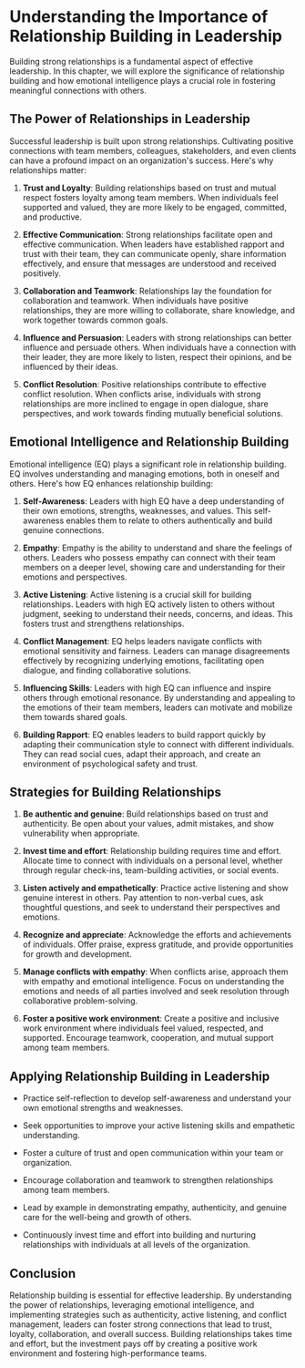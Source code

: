 Understanding the Importance of Relationship Building in Leadership
===============================================================================

Building strong relationships is a fundamental aspect of effective leadership. In this chapter, we will explore the significance of relationship building and how emotional intelligence plays a crucial role in fostering meaningful connections with others.

The Power of Relationships in Leadership
----------------------------------------

Successful leadership is built upon strong relationships. Cultivating positive connections with team members, colleagues, stakeholders, and even clients can have a profound impact on an organization's success. Here's why relationships matter:

1. **Trust and Loyalty**: Building relationships based on trust and mutual respect fosters loyalty among team members. When individuals feel supported and valued, they are more likely to be engaged, committed, and productive.

2. **Effective Communication**: Strong relationships facilitate open and effective communication. When leaders have established rapport and trust with their team, they can communicate openly, share information effectively, and ensure that messages are understood and received positively.

3. **Collaboration and Teamwork**: Relationships lay the foundation for collaboration and teamwork. When individuals have positive relationships, they are more willing to collaborate, share knowledge, and work together towards common goals.

4. **Influence and Persuasion**: Leaders with strong relationships can better influence and persuade others. When individuals have a connection with their leader, they are more likely to listen, respect their opinions, and be influenced by their ideas.

5. **Conflict Resolution**: Positive relationships contribute to effective conflict resolution. When conflicts arise, individuals with strong relationships are more inclined to engage in open dialogue, share perspectives, and work towards finding mutually beneficial solutions.

Emotional Intelligence and Relationship Building
------------------------------------------------

Emotional intelligence (EQ) plays a significant role in relationship building. EQ involves understanding and managing emotions, both in oneself and others. Here's how EQ enhances relationship building:

1. **Self-Awareness**: Leaders with high EQ have a deep understanding of their own emotions, strengths, weaknesses, and values. This self-awareness enables them to relate to others authentically and build genuine connections.

2. **Empathy**: Empathy is the ability to understand and share the feelings of others. Leaders who possess empathy can connect with their team members on a deeper level, showing care and understanding for their emotions and perspectives.

3. **Active Listening**: Active listening is a crucial skill for building relationships. Leaders with high EQ actively listen to others without judgment, seeking to understand their needs, concerns, and ideas. This fosters trust and strengthens relationships.

4. **Conflict Management**: EQ helps leaders navigate conflicts with emotional sensitivity and fairness. Leaders can manage disagreements effectively by recognizing underlying emotions, facilitating open dialogue, and finding collaborative solutions.

5. **Influencing Skills**: Leaders with high EQ can influence and inspire others through emotional resonance. By understanding and appealing to the emotions of their team members, leaders can motivate and mobilize them towards shared goals.

6. **Building Rapport**: EQ enables leaders to build rapport quickly by adapting their communication style to connect with different individuals. They can read social cues, adapt their approach, and create an environment of psychological safety and trust.

Strategies for Building Relationships
-------------------------------------

1. **Be authentic and genuine**: Build relationships based on trust and authenticity. Be open about your values, admit mistakes, and show vulnerability when appropriate.

2. **Invest time and effort**: Relationship building requires time and effort. Allocate time to connect with individuals on a personal level, whether through regular check-ins, team-building activities, or social events.

3. **Listen actively and empathetically**: Practice active listening and show genuine interest in others. Pay attention to non-verbal cues, ask thoughtful questions, and seek to understand their perspectives and emotions.

4. **Recognize and appreciate**: Acknowledge the efforts and achievements of individuals. Offer praise, express gratitude, and provide opportunities for growth and development.

5. **Manage conflicts with empathy**: When conflicts arise, approach them with empathy and emotional intelligence. Focus on understanding the emotions and needs of all parties involved and seek resolution through collaborative problem-solving.

6. **Foster a positive work environment**: Create a positive and inclusive work environment where individuals feel valued, respected, and supported. Encourage teamwork, cooperation, and mutual support among team members.

Applying Relationship Building in Leadership
--------------------------------------------

* Practice self-reflection to develop self-awareness and understand your own emotional strengths and weaknesses.

* Seek opportunities to improve your active listening skills and empathetic understanding.

* Foster a culture of trust and open communication within your team or organization.

* Encourage collaboration and teamwork to strengthen relationships among team members.

* Lead by example in demonstrating empathy, authenticity, and genuine care for the well-being and growth of others.

* Continuously invest time and effort into building and nurturing relationships with individuals at all levels of the organization.

Conclusion
----------

Relationship building is essential for effective leadership. By understanding the power of relationships, leveraging emotional intelligence, and implementing strategies such as authenticity, active listening, and conflict management, leaders can foster strong connections that lead to trust, loyalty, collaboration, and overall success. Building relationships takes time and effort, but the investment pays off by creating a positive work environment and fostering high-performance teams.
